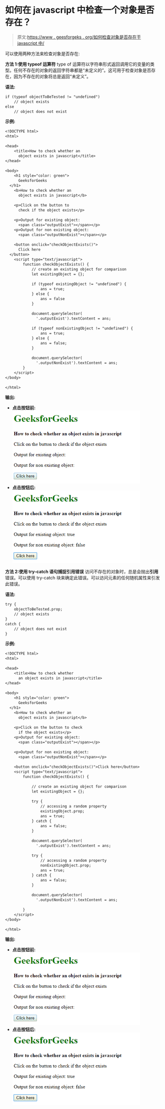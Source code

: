 # 如何在 javascript 中检查一个对象是否存在？

> 原文:[https://www . geesforgeks . org/如何检查对象是否存在于 javascript 中/](https://www.geeksforgeeks.org/how-to-check-whether-an-object-exists-in-javascript/)

可以使用两种方法来检查对象是否存在:

**方法 1:使用 typeof 运算符**
type of 运算符以字符串形式返回调用它的变量的类型。任何不存在的对象的返回字符串都是“未定义的”。这可用于检查对象是否存在，因为不存在的对象将总是返回“未定义”。

**语法:**

```
if (typeof objectToBeTested != "undefined")
    // object exists
else
    // object does not exist
```

**示例:**

```
<!DOCTYPE html>
<html>

<head>
    <title>How to check whether an 
      object exists in javascript</title>
</head>

<body>
    <h1 style="color: green">
      GeeksforGeeks
  </h1>
    <b>How to check whether an 
      object exists in javascript</b>

    <p>Click on the button to
      check if the object exists</p>

    <p>Output for existing object: 
      <span class="outputExist"></span></p>
    <p>Output for non existing object: 
      <span class="outputNonExist"></span></p>

    <button onclick="checkObjectExists()">
      Click here
  </button>
    <script type="text/javascript">
        function checkObjectExists() {
            // create an existing object for comparison
            let existingObject = {};

            if (typeof existingObject != "undefined") {
                ans = true;
            } else {
                ans = false
            }

            document.querySelector(
              '.outputExist').textContent = ans;

            if (typeof nonExistingObject != "undefined") {
                ans = true;
            } else {
                ans = false;
            }

            document.querySelector(
              '.outputNonExist').textContent = ans;
        }
    </script>
</body>

</html>
```

**输出:**

*   **点击按钮前:**
    ![typeof-before](img/9e029ed5d3e8880d41433fcbea0cda54.png)
*   **点击按钮后:**
    ![typeof-after](img/0007d3e5e9315af2644508ef3a941c4f.png)

**方法 2:使用 try-catch 语句捕捉引用错误**
访问不存在的对象时，总是会抛出**引用**错误。可以使用 try-catch 块来确定此错误。可以访问元素的任何随机属性来引发此错误。

**语法:**

```
try {
    objectToBeTested.prop;
    // object exists
}
catch {
    // object does not exist
}
```

**示例:**

```
<!DOCTYPE html>
<html>

<head>
    <title>How to check whether 
      an object exists in javascript</title>
</head>

<body>
    <h1 style="color: green">
      GeeksforGeeks
  </h1>
    <b>How to check whether an 
      object exists in javascript</b>

    <p>Click on the button to check 
      if the object exists</p>
    <p>Output for existing object:
      <span class="outputExist"></span></p>

    <p>Output for non existing object: 
      <span class="outputNonExist"></span></p>

    <button onclick="checkObjectExists()">Click here</button>
    <script type="text/javascript">
        function checkObjectExists() {

            // create an existing object for comparison
            let existingObject = {};

            try {
                // accessing a random property
                existingObject.prop;
                ans = true;
            } catch {
                ans = false;
            }

            document.querySelector(
              '.outputExist').textContent = ans;

            try {
                // accessing a random property
                nonExistingObject.prop;
                ans = true;
            } catch {
                ans = false;
            }

            document.querySelector(
              '.outputNonExist').textContent = ans;

        }
    </script>
</body>

</html>
```

**输出:**

*   **点击按钮前:**
    ![try-catch-before](img/2b060183c2f6a79276b19f147b20a470.png)
*   **点击按钮后:**
    ![try-catch-after](img/3a563b05dd7bfabbb8e55ae6575474e6.png)
